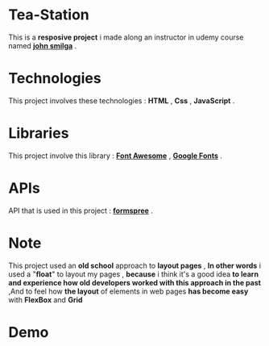 # Tea-Station
This is a **resposive project** i made along an instructor in udemy course named [**john smilga**](https://johnsmilga.com) .
# Technologies
This project involves these technologies : **HTML** , **Css** , **JavaScript** .
# Libraries
This project involve this library : **[Font Awesome](https://fontawesome.com/)** , **[Google Fonts](https://fonts.google.com/)** .
# APIs
API that is used in this project : **[formspree](https://formspree.io/)** .
# Note
This project used an **old school** approach to **layout pages** , **In other words** i used a "**float**" to layout my pages , **because** i think it's a good idea **to learn and experience how old developers worked with this approach in the past** ,And to feel how **the layout** of elements in web pages **has become easy** with **FlexBox** and **Grid**
# Demo
